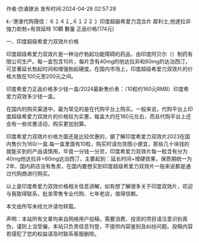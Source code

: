 <p>作者:仿涌镣派 发布时间:2024-04-28 02:57:28</p>
<p>《✅港澳代购薇信：６１４１_６１２２ 》印度超級希愛力混合片 犀利士,他達拉非 強力助勃+有效延時 10顆 數量 正品价格(174元) </p>
									<p>一、印度超级希爱力双效片价格</p><p>印度超级希爱力双效片是一种治疗勃起功能障碍的药品，由印度阿贝尔（）制药有限公司生产。每一盒包含10片，每片含有40mg的他达拉非和60mg的达泊西汀，可显著延长勃起时间和增强勃起硬度。在国内市场上，印度超级希爱力双效片的价格大致在100元至200元之间。</p><p>印度希爱力正品价格多少钱一盒/2024最新售价表：（10粒约160元RMB）印度希爱力双效多少钱一盒。</p><p>在国内的购买渠道中，最为常见的是在代购平台上购买。一般来说，代购平台上印度超级希爱力双效片的价格较为实惠，每盒大约在160元左右，而且代购平台上还会有一些优惠活动，购买更加划算。</p><p></p><p>印度希爱力双效片价格方面还是比较优惠的，据了解印度希爱力双效片2023在国内售价为160/一盒.每一盒里面有10粒，购买时请勿贪图小便宜，那些几十块钱的就能买到的产品请慎用，毕竟一分钱一分货，印度希爱力双效片每一粒含有分为40mg他达拉非+60mg达泊西汀，主要起到：延长时间+增硬效果，保质期统一为2年，国内葯店没有售卖，在国内要想买到印度超级希爱力双效片一般来说都是通过代购商进行购买。</p><p>以上是印度希爱力双效价格相关信息讲解，如有想了解很多关于印度双效片，欢迎与我取得联系，批发零售专业代购、七年老店，值得信赖。</p><p>本文由所写未经允许请勿转载。</p>				声明：本站所有文章均来自网络用户投稿，需要消费、投资的项目请注意识别真伪，谨防上当受骗，本站只负责信息刊登，不提供内容鉴别及纠纷问题。投稿内容若侵犯了您的权益请及时联系客服删除。				

